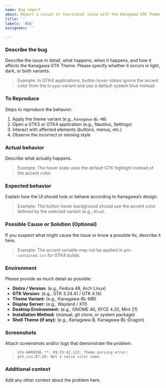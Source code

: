 ```yaml
---
name: Bug report
about: Report a visual or functional issue with the Kanagawa GTK Theme
title: ''
labels: 'BUG'
assignees: ''

---
```


### Describe the bug
Describe the issue in detail, what happens, when it happens, and how it affects the Kanagawa GTK Theme.
Please specify whether it occurs in light, dark, or both variants.

> Example:
> In GTK4 applications, button hover states ignore the accent color from the `Dragon` variant and use a default system blue instead.

### To Reproduce
Steps to reproduce the behavior:
1. Apply the theme variant (e.g., `Kanagawa-BL-MB`)
2. Open a GTK3 or GTK4 application (e.g., Nautilus, Settings)
3. Interact with affected elements (buttons, menus, etc.)
4. Observe the incorrect or missing style

### Actual behavior
Describe what actually happens.

> Example:
> The hover state uses the default GTK highlight instead of the accent color.

### Expected behavior
Explain how the UI should look or behave according to Kanagawa’s design.

> Example:
> The button hover background should use the accent color defined by the selected variant (e.g., `Blue`).

### Possible Cause or Solution (Optional)

If you suspect what might cause the issue or know a possible fix, describe it here.

> Example:
> The accent variable may not be applied in `gtk-contained.css` for GTK4 builds.

### Environment
Please provide as much detail as possible:

- **Distro / Version:** (e.g., Fedora 48, Arch Linux)
- **GTK Version:** (e.g., GTK 3.24.41 / GTK 4.14)
- **Theme Variant:** (e.g., Kanagawa-BL-MB)
- **Display Server:** (e.g., Wayland / X11)
- **Desktop Environment:** (e.g., GNOME 46, XFCE 4.20, Mint 21)
- **Installation Method:** (manual, git clone, or system package)
- **Shell Theme (if any):** (e.g., Kanagawa-B, Kanagawa-BL-Dragon)

### Screenshots
Attach screenshots and/or logs that demonstrate the problem.

> ```
> Gtk-WARNING **: 09:15:42.123: Theme parsing error: gtk.css:87:20: Not a valid color name
> ```

### Additional context
Add any other context about the problem here.
